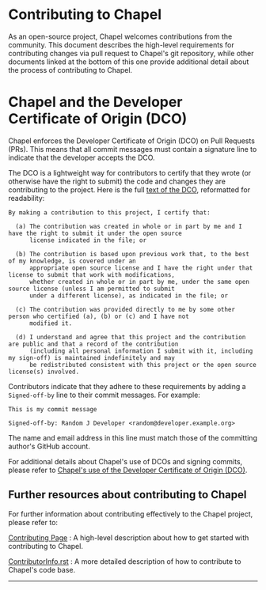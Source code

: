 # Contributing to Chapel

As an open-source project, Chapel welcomes contributions from the
community.  This document describes the high-level requirements for
contributing changes via pull request to Chapel's git repository,
while other documents linked at the bottom of this one provide
additional detail about the process of contributing to Chapel.


# Chapel and the Developer Certificate of Origin (DCO)

Chapel enforces the Developer Certificate of Origin (DCO) on Pull
Requests (PRs). This means that all commit messages must contain a
signature line to indicate that the developer accepts the DCO.

The DCO is a lightweight way for contributors to certify that they
wrote (or otherwise have the right to submit) the code and changes
they are contributing to the project. Here is the full [text of the
DCO][0], reformatted for readability:

    By making a contribution to this project, I certify that:

      (a) The contribution was created in whole or in part by me and I have the right to submit it under the open source 
          license indicated in the file; or

      (b) The contribution is based upon previous work that, to the best of my knowledge, is covered under an
          appropriate open source license and I have the right under that license to submit that work with modifications, 
          whether created in whole or in part by me, under the same open source license (unless I am permitted to submit 
          under a different license), as indicated in the file; or

      (c) The contribution was provided directly to me by some other person who certified (a), (b) or (c) and I have not 
          modified it.

      (d) I understand and agree that this project and the contribution are public and that a record of the contribution 
          (including all personal information I submit with it, including my sign-off) is maintained indefinitely and may 
          be redistributed consistent with this project or the open source license(s) involved.


Contributors indicate that they adhere to these requirements by adding
a `Signed-off-by` line to their commit messages.  For example:

    This is my commit message

    Signed-off-by: Random J Developer <random@developer.example.org>

The name and email address in this line must match those of the
committing author's GitHub account.

For additional details about Chapel's use of DCOs and signing commits,
please refer to [Chapel's use of the Developer Certificate of Origin
(DCO)][1].


## Further resources about contributing to Chapel

For further information about contributing effectively to the Chapel
project, please refer to:

[Contributing Page][2] : A high-level description about how to get started with contributing to Chapel.

[ContributorInfo.rst][3] : A more detailed description of how to contribute to Chapel's code base.

---

[0]: https://developercertificate.org/
[1]: https://github.com/chapel-lang/chapel/tree/master/doc/rst/developer/bestPractices/DCO.rst
[2]: https://chapel-lang.org/contributing.html
[3]: https://github.com/chapel-lang/chapel/tree/master/doc/rst/developer/bestPractices/ContributorInfo.rst
